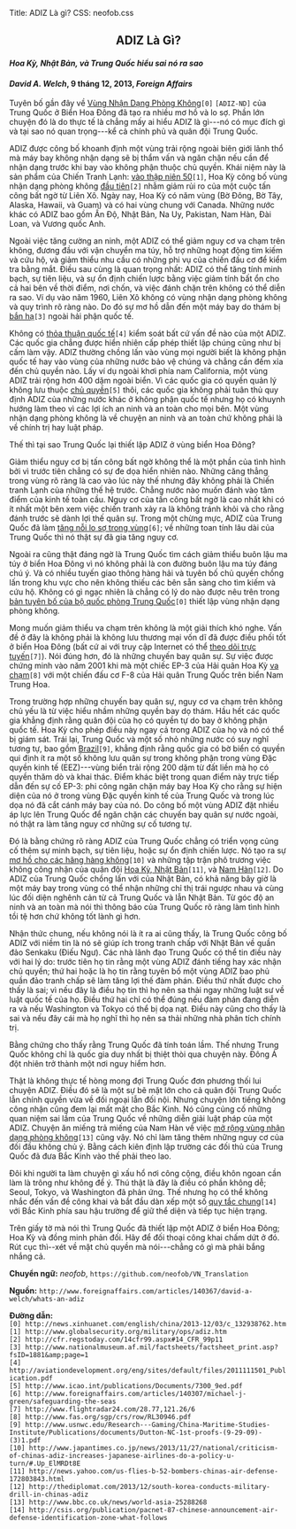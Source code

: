 Title: ADIZ Là gì?
CSS: neofob.css

## <center>ADIZ Là Gì?</center>
#### *Hoa Kỳ, Nhật Bản, và Trung Quốc hiểu sai nó ra sao*
#### *David A. Welch*, 9 tháng 12, 2013, *Foreign Affairs*

Tuyên bố gần đây về [Vùng Nhận Dạng Phòng Không][0]`[0]` `[ADIZ-ND]` của Trung Quốc ở Biển Hoa Đông
đã tạo ra nhiều mơ hồ và lo sợ.  Phần lớn chuyện đó là do thực tế là chẳng mấy
ai hiểu ADIZ là gì---nó có mục đích gì và tại sao nó quan trọng---kể cả chính phủ
và quân đội Trung Quốc.

ADIZ được công bố khoanh định một vùng trải rộng ngoài biên giới lãnh thổ mà máy bay
không nhận dạng sẽ bị thẩm vấn và ngăn chặn nếu cần để nhận dạng trước khi bay vào
không phận thuộc chủ quyền.  Khái niệm này là sản phẩm của Chiến Tranh Lạnh:
[vào thập niên 50][1]`[1]`, Hoa Kỳ công bố vùng nhận dạng phòng không [đầu tiên][2]`[2]`
nhằm giảm rủi ro của một cuộc tấn công bất ngờ từ Liên Xô. Ngày nay, Hoa Kỳ có năm
vùng (Bờ Đông, Bờ Tây, Alaska, Hawaii, và Guam) và có hai vùng chung với Canada.
Những nước khác có ADIZ bao gồm Ấn Độ, Nhật Bản, Na Uy, Pakistan, Nam Hàn, Đài Loan,
và Vương quốc Anh.

Ngoài việc tăng cường an ninh, một ADIZ có thể giảm nguy cơ va chạm trên không, đương
đầu với vận chuyển ma túy, hỗ trợ những hoạt động tìm kiếm và cứu hộ, và giảm thiểu
nhu cầu có những phi vụ của chiến đấu cơ để kiểm tra bằng mắt. Điều sau cùng là quan
trọng nhất: ADIZ có thể tăng tính minh bạch, sự tiên liệu, và sự ổn định chiến lược
bằng việc giảm tính bất ổn cho cả hai bên về thời điểm, nơi chốn, và việc đánh chặn
trên không có thể diễn ra sao. Ví dụ vào năm 1960, Liên Xô không có vùng nhận dạng
phòng không và quy trình rõ ràng nào. Do đó sự mơ hồ dẫn đến một máy bay do thám bị
[bắn hạ][3]`[3]` ngoài hải phận quốc tế.

Không có [thỏa thuận quốc tế][4]`[4]` kiểm soát bất cứ vấn đề nào của một ADIZ. Các
quốc gia chẳng được hiển nhiên cấp phép thiết lập chúng cũng như bị cấm làm vậy.
ADIZ thường chồng lấn vào vùng mọi người biết là không phận quốc tế hay vào vùng của
những nước bảo vệ chúng và chẳng cần đếm xỉa đến chủ quyền nào. Lấy ví dụ ngoài khơi
phía nam California, một vùng ADIZ trải rộng hơn 400 dặm ngoài biển. Vì các quốc gia
có quyền quản lý không lưu thuộc [chủ quyền][5]`[5]` thôi, các quốc gia không phải
tuân thủ quy định ADIZ của những nước khác ở không phận quốc tế nhưng họ có khuynh
hướng làm theo vì các lợi ích an ninh và an toàn cho mọi bên. Một vùng nhận dạng
phòng không là về chuyện an ninh và an toàn chứ không phải là về chính trị hay luật
pháp.

Thế thì tại sao Trung Quốc lại thiết lập ADIZ ở vùng biển Hoa Đông?

Giảm thiểu nguy cơ bị tấn công bất ngờ không thể là một phần của tình hình bởi vì
trước tiên chẳng có sự đe dọa hiển nhiên nào. Những căng thẳng trong vùng rõ ràng
là cao vào lúc này thế nhưng đây không phải là Chiến tranh Lạnh của những thế hệ
trước.  Chẳng nước nào muốn đánh vào tâm điểm của kinh tế toàn cầu. Nguy cơ của
tấn công bất ngờ là cao nhất khi có ít nhất một bên xem việc chiến tranh xảy ra
là không tránh khỏi và cho rằng đánh trước sẽ dành lợi thế quân sự. Trong một
chừng mực, ADIZ của Trung Quốc đã làm [tăng nỗi lo sợ trong vùng][6]`[6]`;
về những toan tính lâu dài của Trung Quốc thì nó thật sự đã gia tăng nguy cơ.

Ngoài ra cũng thật đáng ngờ là Trung Quốc tìm cách giảm thiểu buôn lậu ma túy ở
biển Hoa Đông vì nó không phải là con đường buôn lậu ma túy đáng chú ý. Và có
nhiều tuyến giao thông hàng hải và tuyên bố chủ quyền chồng lấn trong khu vực
cho nên không thiếu các bên sẵn sàng cho tìm kiếm và cứu hộ. Không có gì ngạc
nhiên là chẳng có lý do nào được nêu trên trong [bản tuyên bố của bộ quốc
phòng Trung Quốc][0]`[0]` thiết lập vùng nhận dạng phòng không.

Mong muốn giảm thiểu va chạm trên không là một giải thích khó nghe. Vấn đề ở
đây là không phải là không lưu thương mại vốn dĩ đã được điều phối tốt ở biển
Hoa Đông (bất cứ ai với truy cập Internet có thể [theo dõi trực tuyến][7]`[7]`).
Nói đúng hơn, đó là những chuyến bay quân sự. Sự việc được chứng minh vào năm
2001 khi mà một chiếc EP-3 của Hải quân Hoa Kỳ [va chạm][8]`[8]` với một chiến đấu cơ
F-8 của Hải quân Trung Quốc trên biển Nam Trung Hoa.

Trong trường hợp những chuyến bay quân sự, nguy cơ va chạm trên không chủ yếu là từ
việc hiểu nhầm những quyền bay dọ thám. Hầu hết các quốc gia khẳng định rằng quân đội
của họ có quyền tự do bay ở không phận quốc tế. Hoa Kỳ cho phép điều này ngay cả trong
ADIZ của họ và nó có thể bị giám sát. Trái lại, Trung Quốc và một số nhỏ những nước
có suy nghĩ tương tự, bao gồm [Brazil][9]`[9]`, khẳng định rằng quốc gia có bờ biển
có quyền qui định ít ra một số không lưu quân sự trong không phận trong vùng Đặc
quyền kinh tế (EEZ)---vùng biển trải rộng 200 dặm từ đất liền mà họ có quyền thăm
dò và khai thác. Điểm khác biệt trong quan điểm này trực tiếp dẫn đến sự cố EP-3:
phi công ngăn chặn máy bay Hoa Kỳ cho rằng sự hiện diện của nó ở trong vùng Đặc
quyền kinh tế của Trung Quốc và trong lúc dọa nó đã cắt cánh máy bay của nó. Do
công bố một vùng ADIZ đặt nhiều áp lực lên Trung Quốc để ngăn chặn các chuyến
bay quân sự nước ngoài, nó thật ra làm tăng nguy cơ những sự cố tương tự.

Đó là bằng chứng rõ ràng ADIZ của Trung Quốc chẳng có triển vọng củng cố thêm
sự minh bạch, sự tiên liệu, hoặc sự ổn định chiến lược. Nó tạo ra sự [mơ hồ cho
các hãng hàng không][10]`[10]` và những tập trận phô trương việc không công
nhận của quân đội [Hoa Kỳ, Nhật Bản][11]`[11]`, và [Nam Hàn][12]`[12]`. Do ADIZ
của Trung Quốc chồng lấn với của Nhật Bản, có khả năng bây giờ là một máy bay
trong vùng có thể nhận những chỉ thị trái ngược nhau và cùng lúc đối diện nghênh
cản từ cả Trung Quốc và lẫn Nhật Bản.  Từ góc độ an ninh và an toàn mà nói thì
thông báo của Trung Quốc rõ ràng làm tình hình tồi tệ hơn chứ không tốt lành gì hơn.

Nhận thức chung, nếu không nói là ít ra ai cũng thấy, là Trung Quốc công bố ADIZ
với niềm tin là nó sẽ giúp ích trong tranh chấp với Nhật Bản về quần đảo Senkaku
(Điếu Ngư).  Các nhà lãnh đạo Trung Quốc có thể tin điều này với hai lý do: trước
tiên họ tin rằng một vùng ADIZ đánh tiếng hay xác nhận chủ quyền; thứ hai hoặc là
họ tin rằng tuyên bố một vùng ADIZ bao phủ quần đảo tranh chấp sẽ làm tăng lợi thế
đàm phán. Điều thứ nhất được cho thấy là sai; vì nếu đây là điều họ tin thì họ nên
sa thải ngay những luật sư về luật quốc tế của họ. Điều thứ hai chỉ có thể đúng
nếu đàm phán đang diễn ra và nếu Washington và Tokyo có thể bị dọa nạt. Điều này
cũng cho thấy là sai và nếu đây cái mà họ nghĩ thì họ nên sa thải những nhà phân
tích chính trị.

Bằng chứng cho thấy rằng Trung Quốc đã tính toán lầm. Thế nhưng Trung Quốc không
chỉ là quốc gia duy nhất bị thiệt thòi qua chuyện này. Đông Á đột nhiên trở thành
một nơi nguy hiểm hơn.

Thật là không thực tế hòng mong đợi Trung Quốc đơn phương thối lui chuyện ADIZ.
Điều đó sẽ là một sự bẽ mặt lớn cho cả quân đội Trung Quốc lẫn chính quyền vừa về
đối ngoại lẫn đối nội. Nhưng chuyện lớn tiếng không công nhận cũng đem lại mất
mặt cho Bắc Kinh. Nó cũng củng cố những quan niệm sai lầm của Trung Quốc về những
diễn giải luật pháp của một ADIZ. Chuyện ăn miếng trả miếng của Nam Hàn về việc
[mở rộng vùng nhận dạng phòng không][13]`[13]` cũng vậy. Nó chỉ làm tăng thêm
những nguy cơ của đối đầu không chủ ý. Bằng cách kiên định lập trường các đối
thủ của Trung Quốc đã đưa Bắc Kinh vào thế phải theo lao.

Đôi khi người ta làm chuyện gì xấu hổ nơi công cộng, điều khôn ngoan cần làm là
trông như không để ý. Thú thật là đây là điều có phần không dễ; Seoul, Tokyo,
và Washington đã phản ứng. Thế nhưng họ có thể không nhắc đến vấn đề công khai
và bắt đầu dàn xếp một số [quy tắc chung][14]`[14]` với Bắc Kinh phía sau hậu
trường để giữ thể diện và tiếp tục hiện trạng.

Trên giấy tờ mà nói thì Trung Quốc đã thiết lập một ADIZ ở biển Hoa Đông; Hoa Kỳ
và đồng minh phản đối. Hãy để đối thoại công khai chấm dứt ở đó. Rút cục thì--xét
về mặt chủ quyền mà nói---chẳng có gì mà phải bắng nhắng cả.

**Chuyển ngữ:** *neofob*, `https://github.com/neofob/VN_Translation`

**Nguồn:** `http://www.foreignaffairs.com/articles/140367/david-a-welch/whats-an-adiz`

**Đường dẫn:**  
`[0] http://news.xinhuanet.com/english/china/2013-12/03/c_132938762.htm`  
`[1] http://www.globalsecurity.org/military/ops/adiz.htm`  
`[2] http://cfr.regstoday.com/14cfr99.aspx#14_CFR_99p11`  
`[3] http://www.nationalmuseum.af.mil/factsheets/factsheet_print.asp?fsID=1881&amp;page=1`  
`[4] http://aviationdevelopment.org/eng/sites/default/files/2011111501_Publication.pdf`  
`[5] http://www.icao.int/publications/Documents/7300_9ed.pdf`  
`[6] http://www.foreignaffairs.com/articles/140307/michael-j-green/safeguarding-the-seas`  
`[7] http://www.flightradar24.com/28.77,121.26/6`  
`[8] http://www.fas.org/sgp/crs/row/RL30946.pdf`  
`[9] http://www.usnwc.edu/Research---Gaming/China-Maritime-Studies-Institute/Publications/documents/Dutton-NC-1st-proofs-(9-29-09)-(3)1.pdf`  
`[10] http://www.japantimes.co.jp/news/2013/11/27/national/criticism-of-chinas-adiz-increases-japanese-airlines-do-a-policy-u-turn/#.Up_ElMRDt8E`  
`[11] http://news.yahoo.com/us-flies-b-52-bombers-chinas-air-defense-172803843.html`  
`[12] http://thediplomat.com/2013/12/south-korea-conducts-military-drill-in-chinas-adiz`  
`[13] http://www.bbc.co.uk/news/world-asia-25288268`  
`[14] http://csis.org/publication/pacnet-87-chinese-announcement-air-defense-identification-zone-what-follows`

[0]: http://news.xinhuanet.com/english/china/2013-12/03/c_132938762.htm "Air Defense Identification Zone"
[1]: http://www.globalsecurity.org/military/ops/adiz.htm "in the 1950s"
[2]: http://cfr.regstoday.com/14cfr99.aspx#14_CFR_99p11 "first ADIZs"
[3]: http://www.nationalmuseum.af.mil/factsheets/factsheet_print.asp?fsID=1881&page=1 "shotdown"
[4]: http://aviationdevelopment.org/eng/sites/default/files/2011111501_Publication.pdf "no international agreements"
[5]: http://www.icao.int/publications/Documents/7300_9ed.pdf "sovereign territory"
[6]: http://www.foreignaffairs.com/articles/140307/michael-j-green/safeguarding-the-seas "China's long-term intention"
[7]: http://news.xinhuanet.com/english/china/2013-12/03/c_132938762.htm "Chinese defense"
[8]: http://www.flightradar24.com/28.77,121.26/6 "monitor it in real time"
[9]: http://www.fas.org/sgp/crs/row/RL30946.pdf "EP-3"
[10]: http://www.japantimes.co.jp/news/2013/11/27/national/criticism-of-chinas-adiz-increases-japanese-airlines-do-a-policy-u-turn/#.Up_ElMRDt8E "confusion"
[11]: http://news.yahoo.com/us-flies-b-52-bombers-chinas-air-defense-172803843.html "U.S. Japanese Korean"
[12]: http://www.bbc.co.uk/news/world-asia-25288268 "tit-for-tat"
[13]: http://csis.org/publication/pacnet-87-chinese-announcement-air-defense-identification-zone-what-follows "rules of the road"
[14]: http://www.foreignaffairs.com/articles/140367/david-a-welch/whats-an-adiz "Source"
